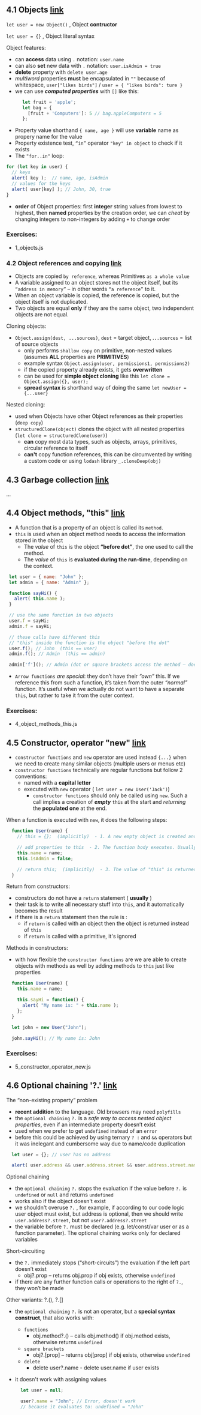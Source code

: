 ## 4.1 Objects [link](https://javascript.info/object)
`let user = new Object()` , Object **contructor**

`let user = {}` , Object literal syntax

Object features:
- can **access** data using `.` notation: `user.name`
- can also **set** new data with `.` notation: `user.isAdmin = true`
- **delete** property with `delete user.age`
- *multiword* properties **must** be encapsulated in `""` because of whitespace, `user["likes birds"]` / `user = { "likes birds": ture }`
- we can use ***computed properties*** with `[]` like this:
```javascript
      let fruit = 'apple';
      let bag = {
        [fruit + 'Computers']: 5 // bag.appleComputers = 5
      };
```
- Property value shorthand `{ name, age }` will use **variable** name as propery name for the value
- Property existence test, `“in”` operator `"key" in object` to check if it exists
- The `"for..in"` loop:
```javascript
for (let key in user) {
  // keys
  alert( key );  // name, age, isAdmin
  // values for the keys
  alert( user[key] ); // John, 30, true
}
```
- **order** of Object properties: first **integer** string values from lowest to highest, then **named** properties by the creation order, we can *cheat* by changing integers to non-integers by adding `+` to change order


### Exercises:
- 1_objects.js


### 4.2 Object references and copying [link](https://javascript.info/object-copy)
- Objects are copied `by reference`, whereas Primitives `as a whole value`
- A variable assigned to an object stores not the object itself, but its `“address in memory”` – in other words `“a reference”` to it.
- When an object variable is copied, the reference is copied, but the object itself is not duplicated.
- Two objects are equal **only** if they are the same object, two independent objects are not equal.

Cloning objects:
- `Object.assign(dest, ...sources)`, `dest` = target object, .`..sources` = list of source objects
  - only performs `shallow copy` on primitive, non-nested values (assumes **ALL** properties are **PRIMITIVES**)
  - example syntax `Object.assign(user, permissions1, permissions2)`
  - if the copied property already exists, it gets **overwritten**
  - can be used for **simple object cloning** like this `let clone = Object.assign({}, user);`
  - **spread syntax** is shorthand way of doing the same `let newUser = {...user}`

Nested cloning:
  - used when Objects have other Object references as their properties (`deep copy`)
  - `structuredClone(object)` clones the object with all nested properties (`let clone = structuredClone(user)`)
    - **can** copy most data types, such as objects, arrays, primitives, circular reference to itself
    - **can't** copy function references, this can be circumvented by writing a custom code or using `lodash` library `_.cloneDeep(obj)`


  ## 4.3 Garbage collection [link](https://javascript.info/garbage-collection)
  ...


  ## 4.4 Object methods, "this" [link](https://javascript.info/object-methods)
  - A function that is a property of an object is called its `method`.
  - `this` is used when an object method needs to access the information stored in the object
    - The *value* of `this` is the object **“before dot”**, the one used to call the method.
    - The *value* of `this` is **evaluated during the run-time**, depending on the context.
   ```javascript
    let user = { name: "John" };
    let admin = { name: "Admin" };

    function sayHi() {
      alert( this.name );
    }

    // use the same function in two objects
    user.f = sayHi;
    admin.f = sayHi;

    // these calls have different this
    // "this" inside the function is the object "before the dot"
    user.f(); // John  (this == user)
    admin.f(); // Admin  (this == admin)

    admin['f'](); // Admin (dot or square brackets access the method – doesn't matter)
  ```
  - `Arrow functions` *are special*: they don’t have their *“own”* this. If we reference this from such a function, it’s taken from the outer *“normal”* function. It’s useful when we actually do not want to have a separate `this`, but rather to take it from the outer context.


  ### Exercises:
  - 4_object_methods_this.js


## 4.5 Constructor, operator "new" [link](https://javascript.info/constructor-new)

- `constructor functions` and `new` operator are used instead `{...}` when we need to create many similar objects (multiple users or menus etc)
- `constructor functions` technically are regular functions but follow 2 conventions:
  - named with a **capital letter**
  - executed with `new` operator ( `let user = new User('Jack')`)
    - `constructor functions` should only be called using `new`. Such a call implies a creation of ***empty*** `this` at the start and *returning* the **populated one** at the end.

When a function is executed with `new`, it does the following steps:
``` javascript
  function User(name) {
    // this = {};  (implicitly)  - 1. A new empty object is created and assigned to "this"

    // add properties to this  - 2. The function body executes. Usually it modifies "this", adds new properties to it
    this.name = name;
    this.isAdmin = false;

    // return this;  (implicitly)  - 3. The value of "this" is returned
  }
```
Return from constructors:
  - constructors do not have a `return` statement ( **usually** )
  - their task is to write all necessary stuff into `this`, and it automatically becomes the result
  - if there is a `return` statement then the rule is :
    - if `return` is called with an object then the object is returned instead of `this`
    - if `return` is called with a primitive, it's ignored

Methods in constructors:
  - with how flexible the `constructor functions` are we are able to create objects with methods as well by adding methods to `this` just like properties

``` javascript
  function User(name) {
    this.name = name;

    this.sayHi = function() {
      alert( "My name is: " + this.name );
    };
  }

  let john = new User("John");

  john.sayHi(); // My name is: John
```


  ### Exercises:
  - 5_constructor_operator_new.js


## 4.6 Optional chaining '?.' [link](https://javascript.info/optional-chaining)

The “non-existing property” problem
 - **recent addition** to the language. Old browsers may need `polyfills`
 - the `optional chaining` `?.` is a *safe way to access nested object properties*, even if an intermediate property doesn’t exist
 - used when we prefer to get `undefined` instead of an `error`
 - before this could be achieved by using ternary `? :` and `&&` operators but it was inelegant and cumbersome way due to name/code duplication 
  ```javascript
    let user = {}; // user has no address

    alert( user.address && user.address.street && user.address.street.name ); // undefined (no error)
  ```

Optional chaining
 - the `optional chaining` `?.` stops the evaluation if the value before `?.` is `undefined` or `null` and returns `undefined`
 - works also if the object doesn't exist
 - we shouldn't overuse `?.` , for example, if according to our code logic user object must exist, but address is optional, then we should write `user.address?.street`, but not `user?.address?.street`
 - the variable before `?.` must be declared (e.g. let/const/var user or as a function parameter). The optional chaining works only for declared variables

 Short-circuiting
  - the `?.` immediately stops (“short-circuits”) the evaluation if the left part doesn’t exist
    - obj?.prop – returns obj.prop if obj exists, otherwise `undefined`
  - if there are any further function calls or operations to the right of `?.`, they won’t be made

Other variants: ?.(), ?.[]
  - the `optional chaining` `?.` is not an operator, but a **special syntax construct**, that also works with:
    - `functions`
      - obj.method?.() – calls obj.method() if obj.method exists, otherwise returns `undefined`
    - `square brackets`  
      - obj?.[prop] – returns obj[prop] if obj exists, otherwise `undefined`
    - `delete`
      - delete user?.name - delete user.name if user exists

  - it doesn't work with assigning values
    ```javascript 
      let user = null;

      user?.name = "John"; // Error, doesn't work
      // because it evaluates to: undefined = "John"
    ```










